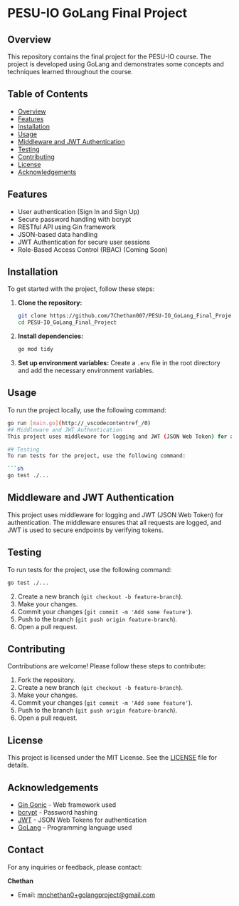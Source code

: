 # PESU-IO GoLang Final Project

## Overview
This repository contains the final project for the PESU-IO course. The project is developed using GoLang and demonstrates some concepts and techniques learned throughout the course.

## Table of Contents
- [Overview](#overview)
- [Features](#features)
- [Installation](#installation)
- [Usage](#usage)
- [Middleware and JWT Authentication](#middleware-and-jwt-authentication)
- [Testing](#testing)
- [Contributing](#contributing)
- [License](#license)
- [Acknowledgements](#acknowledgements)

## Features
- User authentication (Sign In and Sign Up)
- Secure password handling with bcrypt
- RESTful API using Gin framework
- JSON-based data handling
- JWT Authentication for secure user sessions
- Role-Based Access Control (RBAC) (Coming Soon)

## Installation
To get started with the project, follow these steps:

1. **Clone the repository:**
    ```sh
    git clone https://github.com/7Chethan007/PESU-IO_GoLang_Final_Project.git
    cd PESU-IO_GoLang_Final_Project
    ```

2. **Install dependencies:**
    ```sh
    go mod tidy
    ```

3. **Set up environment variables:**
    Create a `.env` file in the root directory and add the necessary environment variables.

## Usage
To run the project locally, use the following command:

```sh
go run [main.go](http://_vscodecontentref_/0)
## Middleware and JWT Authentication
This project uses middleware for logging and JWT (JSON Web Token) for authentication. The middleware ensures that all requests are logged, and JWT is used to secure endpoints by verifying tokens.

## Testing
To run tests for the project, use the following command:

```sh
go test ./...
```


## Middleware and JWT Authentication
This project uses middleware for logging and JWT (JSON Web Token) for authentication. The middleware ensures that all requests are logged, and JWT is used to secure endpoints by verifying tokens.

## Testing
To run tests for the project, use the following command:

```sh
go test ./...
```
2. Create a new branch (`git checkout -b feature-branch`).
3. Make your changes.
4. Commit your changes (`git commit -m 'Add some feature'`).
5. Push to the branch (`git push origin feature-branch`).
6. Open a pull request.

## Contributing
Contributions are welcome! Please follow these steps to contribute:

1. Fork the repository.
2. Create a new branch (`git checkout -b feature-branch`).
3. Make your changes.
4. Commit your changes (`git commit -m 'Add some feature'`).
5. Push to the branch (`git push origin feature-branch`).
6. Open a pull request.


## License
This project is licensed under the MIT License. See the [LICENSE](../LICENSE) file for details.

## Acknowledgements
- [Gin Gonic](https://github.com/gin-gonic/gin) - Web framework used
- [bcrypt](https://pkg.go.dev/golang.org/x/crypto/bcrypt) - Password hashing
- [JWT](https://jwt.io/) - JSON Web Tokens for authentication
- [GoLang](https://golang.org/) - Programming language used
## Contact
For any inquiries or feedback, please contact:


**Chethan**
- Email: [mnchethan0+golangproject@gmail.com](mailto:mnchethan0+golangproject@gmail.com)
